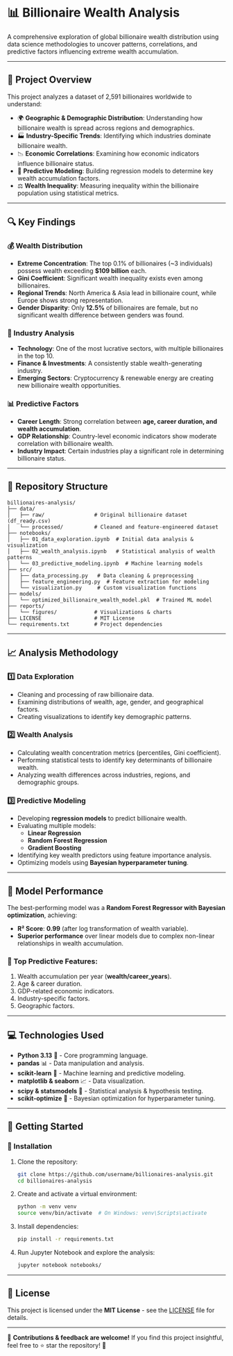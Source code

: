 # 📊 Billionaire Wealth Analysis

A comprehensive exploration of global billionaire wealth distribution using data science methodologies to uncover patterns, correlations, and predictive factors influencing extreme wealth accumulation.

---

## 🚀 Project Overview

This project analyzes a dataset of 2,591 billionaires worldwide to understand:

- 🌍 **Geographic & Demographic Distribution**: Understanding how billionaire wealth is spread across regions and demographics.
- 🏭 **Industry-Specific Trends**: Identifying which industries dominate billionaire wealth.
- 📉 **Economic Correlations**: Examining how economic indicators influence billionaire status.
- 🔮 **Predictive Modeling**: Building regression models to determine key wealth accumulation factors.
- ⚖️ **Wealth Inequality**: Measuring inequality within the billionaire population using statistical metrics.

---

## 🔍 Key Findings

### 💰 Wealth Distribution

- **Extreme Concentration**: The top 0.1% of billionaires (~3 individuals) possess wealth exceeding **$109 billion** each.
- **Gini Coefficient**: Significant wealth inequality exists even among billionaires.
- **Regional Trends**: North America & Asia lead in billionaire count, while Europe shows strong representation.
- **Gender Disparity**: Only **12.5%** of billionaires are female, but no significant wealth difference between genders was found.

### 🏦 Industry Analysis

- **Technology**: One of the most lucrative sectors, with multiple billionaires in the top 10.
- **Finance & Investments**: A consistently stable wealth-generating industry.
- **Emerging Sectors**: Cryptocurrency & renewable energy are creating new billionaire wealth opportunities.

### 📊 Predictive Factors

- **Career Length**: Strong correlation between **age, career duration, and wealth accumulation**.
- **GDP Relationship**: Country-level economic indicators show moderate correlation with billionaire wealth.
- **Industry Impact**: Certain industries play a significant role in determining billionaire status.

---

## 📁 Repository Structure

```plaintext
billionaires-analysis/
├── data/
│   ├── raw/                # Original billionaire dataset (df_ready.csv)
│   └── processed/          # Cleaned and feature-engineered dataset
├── notebooks/
│   ├── 01_data_exploration.ipynb  # Initial data analysis & visualization
│   ├── 02_wealth_analysis.ipynb   # Statistical analysis of wealth patterns
│   └── 03_predictive_modeling.ipynb  # Machine learning models
├── src/
│   ├── data_processing.py   # Data cleaning & preprocessing
│   ├── feature_engineering.py  # Feature extraction for modeling
│   └── visualization.py     # Custom visualization functions
├── models/
│   └── optimized_billionaire_wealth_model.pkl  # Trained ML model
├── reports/
│   └── figures/            # Visualizations & charts
├── LICENSE                 # MIT License
└── requirements.txt        # Project dependencies
```

---

## 📈 Analysis Methodology

### 1️⃣ Data Exploration
- Cleaning and processing of raw billionaire data.
- Examining distributions of wealth, age, gender, and geographical factors.
- Creating visualizations to identify key demographic patterns.

### 2️⃣ Wealth Analysis
- Calculating wealth concentration metrics (percentiles, Gini coefficient).
- Performing statistical tests to identify key determinants of billionaire wealth.
- Analyzing wealth differences across industries, regions, and demographic groups.

### 3️⃣ Predictive Modeling
- Developing **regression models** to predict billionaire wealth.
- Evaluating multiple models:
  - **Linear Regression**
  - **Random Forest Regression**
  - **Gradient Boosting**
- Identifying key wealth predictors using feature importance analysis.
- Optimizing models using **Bayesian hyperparameter tuning**.

---

## 🔮 Model Performance

The best-performing model was a **Random Forest Regressor with Bayesian optimization**, achieving:

- **R² Score**: **0.99** (after log transformation of wealth variable).
- **Superior performance** over linear models due to complex non-linear relationships in wealth accumulation.

### 🎯 Top Predictive Features:
1. Wealth accumulation per year (**wealth/career_years**).
2. Age & career duration.
3. GDP-related economic indicators.
4. Industry-specific factors.
5. Geographic factors.

---

## 💻 Technologies Used

- **Python 3.13** 🐍 - Core programming language.
- **pandas** 📊 - Data manipulation and analysis.
- **scikit-learn** 🤖 - Machine learning and predictive modeling.
- **matplotlib & seaborn** 📈 - Data visualization.
- **scipy & statsmodels** 🧮 - Statistical analysis & hypothesis testing.
- **scikit-optimize** 🎯 - Bayesian optimization for hyperparameter tuning.

---

## 🚀 Getting Started

### 🔧 Installation

1. Clone the repository:
   ```bash
   git clone https://github.com/username/billionaires-analysis.git
   cd billionaires-analysis
   ```
2. Create and activate a virtual environment:
   ```bash
   python -m venv venv
   source venv/bin/activate  # On Windows: venv\Scripts\activate
   ```
3. Install dependencies:
   ```bash
   pip install -r requirements.txt
   ```
4. Run Jupyter Notebook and explore the analysis:
   ```bash
   jupyter notebook notebooks/
   ```

---

## 📄 License

This project is licensed under the **MIT License** - see the [LICENSE](LICENSE) file for details.

---

🌟 **Contributions & feedback are welcome!** If you find this project insightful, feel free to ⭐ star the repository! 🚀

